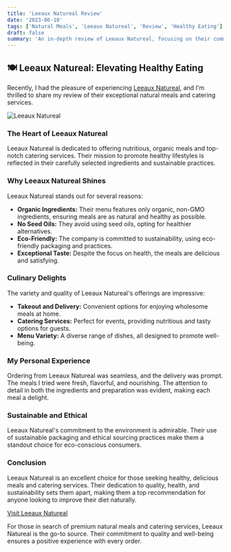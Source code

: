 ```yaml
---
title: 'Leeaux Natureal Review'
date: '2023-06-10'
tags: ['Natural Meals', 'Leeaux Natureal', 'Review', 'Healthy Eating']
draft: false
summary: 'An in-depth review of Leeaux Natureal, focusing on their commitment to providing wholesome, organic meals and catering services that prioritize health and sustainability.'
---
```


## 🍽️ Leeaux Natureal: Elevating Healthy Eating

Recently, I had the pleasure of experiencing [Leeaux Natureal](https://www.leeauxnatureal.com/), and I'm thrilled to share my review of their exceptional natural meals and catering services.

![Leeaux Natureal](https://www.leeauxnatureal.com/logo.jpg)

### The Heart of Leeaux Natureal

Leeaux Natureal is dedicated to offering nutritious, organic meals and top-notch catering services. Their mission to promote healthy lifestyles is reflected in their carefully selected ingredients and sustainable practices.

### Why Leeaux Natureal Shines

Leeaux Natureal stands out for several reasons:

- **Organic Ingredients:** Their menu features only organic, non-GMO ingredients, ensuring meals are as natural and healthy as possible.
- **No Seed Oils:** They avoid using seed oils, opting for healthier alternatives.
- **Eco-Friendly:** The company is committed to sustainability, using eco-friendly packaging and practices.
- **Exceptional Taste:** Despite the focus on health, the meals are delicious and satisfying.

### Culinary Delights

The variety and quality of Leeaux Natureal's offerings are impressive:

- **Takeout and Delivery:** Convenient options for enjoying wholesome meals at home.
- **Catering Services:** Perfect for events, providing nutritious and tasty options for guests.
- **Menu Variety:** A diverse range of dishes, all designed to promote well-being.

### My Personal Experience

Ordering from Leeaux Natureal was seamless, and the delivery was prompt. The meals I tried were fresh, flavorful, and nourishing. The attention to detail in both the ingredients and preparation was evident, making each meal a delight.

### Sustainable and Ethical

Leeaux Natureal's commitment to the environment is admirable. Their use of sustainable packaging and ethical sourcing practices make them a standout choice for eco-conscious consumers.

### Conclusion

Leeaux Natureal is an excellent choice for those seeking healthy, delicious meals and catering services. Their dedication to quality, health, and sustainability sets them apart, making them a top recommendation for anyone looking to improve their diet naturally.

[Visit Leeaux Natureal](https://www.leeauxnatureal.com/)

For those in search of premium natural meals and catering services, Leeaux Natureal is the go-to source. Their commitment to quality and well-being ensures a positive experience with every order.
